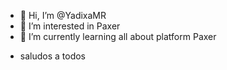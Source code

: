 - 👋 Hi, I’m @YadixaMR
- 👀 I’m interested in Paxer
- 🌱 I’m currently learning all about platform Paxer


<!---
YadixaMR/YadixaMR is a ✨ special ✨ repository because its `README.md` (this file) appears on your GitHub profile.
You can click the Preview link to take a look at your changes.
--->

- saludos a todos
<!---
Esto es un ejemplo de lo que no se muestra
--->

